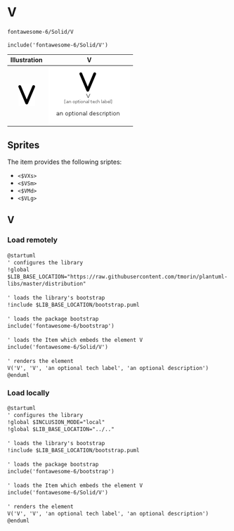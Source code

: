 # V


```text
fontawesome-6/Solid/V
```

```text
include('fontawesome-6/Solid/V')
```



| Illustration | V |
| :---: | :---: |
| ![illustration for Illustration](../../fontawesome-6/Solid/V.png) | ![illustration for V](../../fontawesome-6/Solid/V.Local.png) |



## Sprites
The item provides the following sriptes:

- `<$VXs>`
- `<$VSm>`
- `<$VMd>`
- `<$VLg>`





## V

### Load remotely
```plantuml
@startuml
' configures the library
!global $LIB_BASE_LOCATION="https://raw.githubusercontent.com/tmorin/plantuml-libs/master/distribution"

' loads the library's bootstrap
!include $LIB_BASE_LOCATION/bootstrap.puml

' loads the package bootstrap
include('fontawesome-6/bootstrap')

' loads the Item which embeds the element V
include('fontawesome-6/Solid/V')

' renders the element
V('V', 'V', 'an optional tech label', 'an optional description')
@enduml
```

### Load locally
```plantuml
@startuml
' configures the library
!global $INCLUSION_MODE="local"
!global $LIB_BASE_LOCATION="../.."

' loads the library's bootstrap
!include $LIB_BASE_LOCATION/bootstrap.puml

' loads the package bootstrap
include('fontawesome-6/bootstrap')

' loads the Item which embeds the element V
include('fontawesome-6/Solid/V')

' renders the element
V('V', 'V', 'an optional tech label', 'an optional description')
@enduml
```

